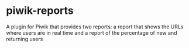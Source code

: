 # piwik-reports
A plugin for Piwik that provides two reports: a report that shows the URLs where users are in real time and a report of the percentage of new and returning users
